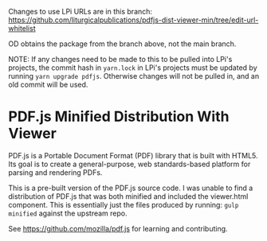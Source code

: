Changes to use LPi URLs are in this branch: https://github.com/liturgicalpublications/pdfjs-dist-viewer-min/tree/edit-url-whitelist

OD obtains the package from the branch above, not the main branch.

NOTE: If any changes need to be made to this to be pulled into LPi's projects, the commit hash in `yarn.lock` in LPi's projects must be updated by running `yarn upgrade pdfjs`. Otherwise changes will not be pulled in, and an old commit will be used.

# PDF.js Minified Distribution With Viewer

PDF.js is a Portable Document Format (PDF) library that is built with HTML5.
Its goal is to create a general-purpose, web standards-based platform for
parsing and rendering PDFs.

This is a pre-built version of the PDF.js source code.  I was unable to find
a distribution of PDF.js that was both minified and included the viewer.html
component.  This is essentially just the files produced by running:
`gulp minified` against the upstream repo.

See https://github.com/mozilla/pdf.js for learning and contributing.
